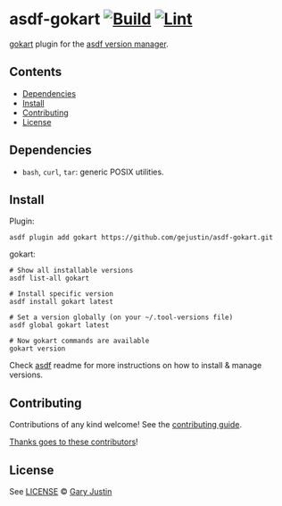 # asdf-gokart [![Build](https://github.com/gejustin/asdf-gokart/actions/workflows/build.yml/badge.svg)](https://github.com/gejustin/asdf-gokart/actions/workflows/build.yml) [![Lint](https://github.com/gejustin/asdf-gokart/actions/workflows/lint.yml/badge.svg)](https://github.com/gejustin/asdf-gokart/actions/workflows/lint.yml)

[gokart](https://github.com/gejustin/asdf-gokart) plugin for the [asdf version manager](https://asdf-vm.com).

</div>

## Contents

- [Dependencies](#dependencies)
- [Install](#install)
- [Contributing](#contributing)
- [License](#license)

## Dependencies

- `bash`, `curl`, `tar`: generic POSIX utilities.

## Install

Plugin:

```shell
asdf plugin add gokart https://github.com/gejustin/asdf-gokart.git
```

gokart:

```shell
# Show all installable versions
asdf list-all gokart

# Install specific version
asdf install gokart latest

# Set a version globally (on your ~/.tool-versions file)
asdf global gokart latest

# Now gokart commands are available
gokart version
```

Check [asdf](https://github.com/asdf-vm/asdf) readme for more instructions on how to
install & manage versions.

## Contributing

Contributions of any kind welcome! See the [contributing guide](contributing.md).

[Thanks goes to these contributors](https://github.com/gejustin/asdf-gokart/graphs/contributors)!

## License

See [LICENSE](LICENSE) © [Gary Justin](https://github.com/gejustin/)
